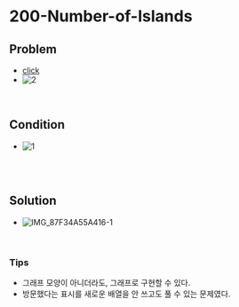 # 200-Number-of-Islands

## Problem
<!-- ![problem_picture]() --> 
* [click](https://leetcode.com/problems/number-of-islands/)
* ![2](https://user-images.githubusercontent.com/105165938/194338842-0d63a3be-344a-408f-990d-5cb703c013b0.png)

<br>

## Condition
* ![1](https://user-images.githubusercontent.com/105165938/194338490-1db7dd8c-a26b-4e08-9a8b-72b82e293163.png)

<!-- ![img_name]() --><br>

<br>

## Solution
* ![IMG_87F34A55A416-1](https://user-images.githubusercontent.com/105165938/194339650-38110880-7efe-4fd1-affc-339df6aac182.jpeg)

<br>

### Tips
* 그래프 모양이 아니더라도, 그래프로 구현할 수 있다.
* 방문했다는 표시를 새로운 배열을 안 쓰고도 풀 수 있는 문제였다.

<br>

